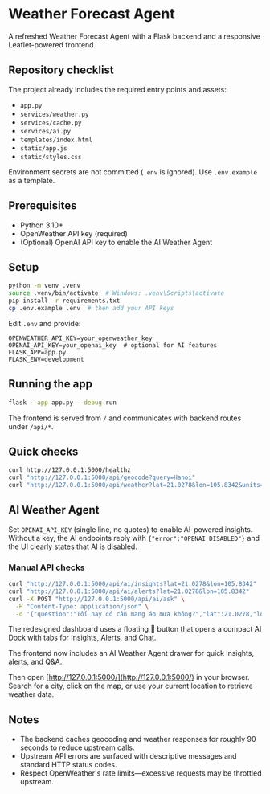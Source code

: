 # Weather Forecast Agent

A refreshed Weather Forecast Agent with a Flask backend and a responsive Leaflet-powered frontend.

## Repository checklist

The project already includes the required entry points and assets:

- `app.py`
- `services/weather.py`
- `services/cache.py`
- `services/ai.py`
- `templates/index.html`
- `static/app.js`
- `static/styles.css`

Environment secrets are not committed (`.env` is ignored). Use `.env.example` as a template.

## Prerequisites

- Python 3.10+
- OpenWeather API key (required)
- (Optional) OpenAI API key to enable the AI Weather Agent

## Setup

```bash
python -m venv .venv
source .venv/bin/activate  # Windows: .venv\Scripts\activate
pip install -r requirements.txt
cp .env.example .env  # then add your API keys
```

Edit `.env` and provide:

```
OPENWEATHER_API_KEY=your_openweather_key
OPENAI_API_KEY=your_openai_key  # optional for AI features
FLASK_APP=app.py
FLASK_ENV=development
```

## Running the app

```bash
flask --app app.py --debug run
```

The frontend is served from `/` and communicates with backend routes under `/api/*`.

## Quick checks

```bash
curl http://127.0.0.1:5000/healthz
curl "http://127.0.0.1:5000/api/geocode?query=Hanoi"
curl "http://127.0.0.1:5000/api/weather?lat=21.0278&lon=105.8342&units=metric"
```

## AI Weather Agent

Set `OPENAI_API_KEY` (single line, no quotes) to enable AI-powered insights. Without a key, the AI endpoints reply with `{"error":"OPENAI_DISABLED"}` and the UI clearly states that AI is disabled.

### Manual API checks

```bash
curl "http://127.0.0.1:5000/api/ai/insights?lat=21.0278&lon=105.8342"
curl "http://127.0.0.1:5000/api/ai/alerts?lat=21.0278&lon=105.8342"
curl -X POST "http://127.0.0.1:5000/api/ai/ask" \
  -H "Content-Type: application/json" \
  -d '{"question":"Tối nay có cần mang áo mưa không?","lat":21.0278,"lon":105.8342}'
```

The redesigned dashboard uses a floating 🤖 button that opens a compact AI Dock with tabs for Insights, Alerts, and Chat.

The frontend now includes an AI Weather Agent drawer for quick insights, alerts, and Q&A.

Then open [http://127.0.0.1:5000/](http://127.0.0.1:5000/) in your browser. Search for a city, click on the map, or use your current location to retrieve weather data.

## Notes

- The backend caches geocoding and weather responses for roughly 90 seconds to reduce upstream calls.
- Upstream API errors are surfaced with descriptive messages and standard HTTP status codes.
- Respect OpenWeather's rate limits—excessive requests may be throttled upstream.
